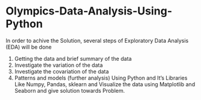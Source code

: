 # Olympics-Data-Analysis-Using-Python

In order to achive the Solution, several steps of Exploratory Data Analysis (EDA) will be done
1) Getting the data and brief summary of the data
2) Investigate the variation of the data
3) Investigate the covariation of the data
4) Patterns and models (further analysis)
Using Python and It’s Libraries Like Numpy, Pandas, sklearn and Visualize the data using Matplotlib and Seaborn and give solution towards Problem.
